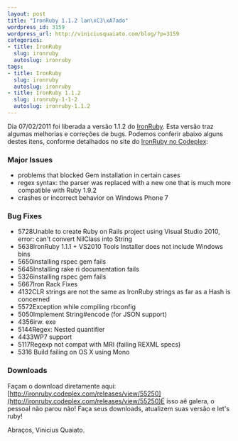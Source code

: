 ```yaml
--- 
layout: post
title: "IronRuby 1.1.2 lan\xC3\xA7ado"
wordpress_id: 3159
wordpress_url: http://viniciusquaiato.com/blog/?p=3159
categories: 
- title: IronRuby
  slug: ironruby
  autoslug: ironruby
tags: 
- title: IronRuby
  slug: ironruby
  autoslug: ironruby
- title: IronRuby 1.1.2
  slug: ironruby-1-1-2
  autoslug: ironruby-1.1.2
---
```

Dia 07/02/2011 foi liberada a versão 1.1.2 do [IronRuby](http://ironruby.net/). Esta versão traz algumas melhorias e correções de bugs. Podemos conferir abaixo alguns destes itens, conforme detalhados no site do [IronRuby no Codeplex](http://ironruby.codeplex.com/):

### Major Issues
- problems that blocked Gem installation in certain cases
- regex syntax: the parser was replaced with a new one that is much more compatible with Ruby 1.9.2
- crashes or incorrect behavior on Windows Phone 7


### Bug Fixes
- 5728Unable to create Ruby on Rails project using Visual Studio 2010, error: can't convert NilClass into String
- 5638IronRuby 1.1.1 + VS2010 Tools Installer does not include Windows bins
- 5650installing rspec gem fails
- 5645Installing rake ri documentation fails
- 5326installing rspec gem fails
- 5667Iron Rack Fixes
- 4132CLR strings are not the same as IronRuby strings as far as a Hash is concerned
- 5572Exception while compiling rbconfig
- 5050Implement String#encode (for JSON support)
- 4356irw. exe 
- 5144Regex: Nested quantifier
- 4433WP7 support
- 5117Regexp not compat with MRI (failing REXML specs)
- 5316 Build failing on OS X using Mono


### Downloads
Façam o download diretamente aqui: [http://ironruby.codeplex.com/releases/view/55250](http://ironruby.codeplex.com/releases/view/55250)É isso aê galera, o pessoal não parou não! Faça seus downloads, atualizem suas versão e let's ruby!

Abraços,
Vinicius Quaiato.
